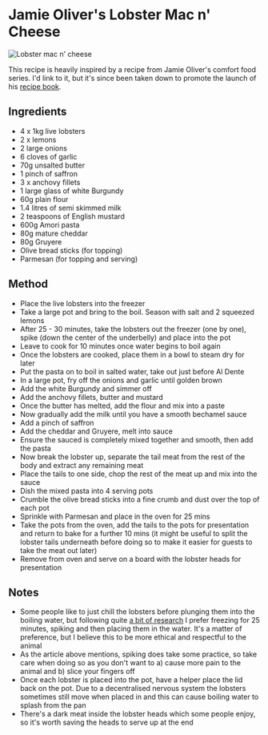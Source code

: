 # Jamie Oliver's Lobster Mac n' Cheese


![Lobster mac n' cheese](https://github.com/joshnesbitt/recipes/blob/master/images/lobster-mac-n-cheese-1.jpg)

This recipe is heavily inspired by a recipe from Jamie Oliver's comfort food series. I'd link to it, but it's since been taken down to promote the launch of his [recipe book](http://www.jamieoliver.com/comfortfood).


## Ingredients


* 4 x 1kg live lobsters
* 2 x lemons
* 2 large onions
* 6 cloves of garlic
* 70g unsalted butter
* 1 pinch of saffron
* 3 x anchovy fillets
* 1 large glass of white Burgundy
* 60g plain flour
* 1.4 litres of semi skimmed milk
* 2 teaspoons of English mustard
* 600g Amori pasta
* 80g mature cheddar
* 80g Gruyere
* Olive bread sticks (for topping)
* Parmesan (for topping and serving)


## Method


* Place the live lobsters into the freezer
* Take a large pot and bring to the boil. Season with salt and 2 squeezed lemons
* After 25 - 30 minutes, take the lobsters out the freezer (one by one), spike (down the center of the underbelly) and place into the pot
* Leave to cook for 10 minutes once water begins to boil again
* Once the lobsters are cooked, place them in a bowl to steam dry for later
* Put the pasta on to boil in salted water, take out just before Al Dente
* In a large pot, fry off the onions and garlic until golden brown
* Add the white Burgundy and simmer off
* Add the anchovy fillets, butter and mustard
* Once the butter has melted, add the flour and mix into a paste
* Now gradually add the milk until you have a smooth bechamel sauce
* Add a pinch of saffron
* Add the cheddar and Gruyere, melt into sauce
* Ensure the sauced is completely mixed together and smooth, then add the pasta
* Now break the lobster up, separate the tail meat from the rest of the body and extract any remaining meat
* Place the tails to one side, chop the rest of the meat up and mix into the sauce
* Dish the mixed pasta into 4 serving pots
* Crumble the olive bread sticks into a fine crumb and dust over the top of each pot
* Sprinkle with Parmesan and place in the oven for 25 mins
* Take the pots from the oven, add the tails to the pots for presentation and return to bake for a further 10 mins (it might be useful to split the lobster tails underneath before doing so to make it easier for guests to take the meat out later)
* Remove from oven and serve on a board with the lobster heads for presentation


## Notes


* Some people like to just chill the lobsters before plunging them into the boiling water, but following quite [a bit of research](http://www.animalaid.org.uk/h/n/campaigns/vegetarianism/all/522) I prefer freezing for 25 minutes, spiking and then placing them in the water. It's a matter of preference, but I believe this to be more ethical and respectful to the animal
* As the article above mentions, spiking does take some practice, so take care when doing so as you don't want to a) cause more pain to the animal and b) slice your fingers off
* Once each lobster is placed into the pot, have a helper place the lid back on the pot. Due to a decentralised nervous system the lobsters sometimes still move when placed in and this can cause boiling water to splash from the pan
* There's a dark meat inside the lobster heads which some people enjoy, so it's worth saving the heads to serve up at the end
